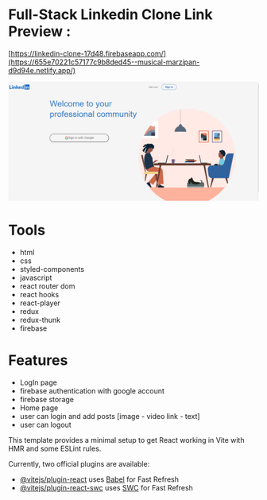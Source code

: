 # Full-Stack Linkedin Clone Link Preview :

[https://linkedin-clone-17d48.firebaseapp.com/](https://655e70221c57177c9b8ded45--musical-marzipan-d9d94e.netlify.app/)

<img src="./Capture.PNG"> <br>

# Tools

- html <br>
- css <br>
- styled-components <br>
- javascript <br>
- react router dom <br>
- react hooks <br>
- react-player <br>
- redux <br>
- redux-thunk <br>
- firebase <br>

# Features

- LogIn page<br>
- firebase authentication with google account <br>
- firebase storage <br>
- Home page <br>
- user can login and add posts [image - video link - text] <br>
- user can logout <br>

This template provides a minimal setup to get React working in Vite with HMR and some ESLint rules.

Currently, two official plugins are available:

- [@vitejs/plugin-react](https://github.com/vitejs/vite-plugin-react/blob/main/packages/plugin-react/README.md) uses [Babel](https://babeljs.io/) for Fast Refresh
- [@vitejs/plugin-react-swc](https://github.com/vitejs/vite-plugin-react-swc) uses [SWC](https://swc.rs/) for Fast Refresh
